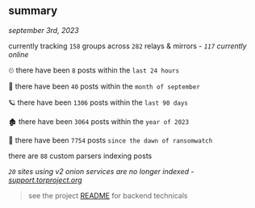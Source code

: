 
## summary
_september 3rd, 2023_

currently tracking `158` groups across `282` relays & mirrors - _`117` currently online_

⏲ there have been `8` posts within the `last 24 hours`

🦈 there have been `40` posts within the `month of september`

🪐 there have been `1306` posts within the `last 90 days`

🏚 there have been `3064` posts within the `year of 2023`

🦕 there have been `7754` posts `since the dawn of ransomwatch`

there are `88` custom parsers indexing posts

_`20` sites using v2 onion services are no longer indexed - [support.torproject.org](https://support.torproject.org/onionservices/v2-deprecation/)_

> see the project [README](https://github.com/joshhighet/ransomwatch#ransomwatch--) for backend technicals
